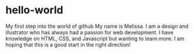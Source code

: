 # hello-world
My first step into the world of github
My name is Melissa. I am a design and illustrator who has always had a passion for web development. I have knowledge on HTML, CSS, and Javascript but wanting to learn more. I am hoping that this is a good start in the right direction!
